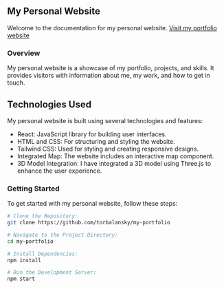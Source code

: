 ## My Personal Website

Welcome to the documentation for my personal website.
[Visit my portfolio website](https://patso-portfolio.vercel.app/)

### Overview

My personal website is a showcase of my portfolio, projects, and skills. It provides visitors with information about me, my work, and how to get in touch.

## Technologies Used

My personal website is built using several technologies and features:

- React: JavaScript library for building user interfaces.
- HTML and CSS: For structuring and styling the website.
- Tailwind CSS: Used for styling and creating responsive designs.
- Integrated Map: The website includes an interactive map component.
- 3D Model Integration: I have integrated a 3D model using Three.js to enhance the user experience.

### Getting Started

To get started with my personal website, follow these steps:

```bash
# Clone the Repository:
git clone https://github.com/torbalansky/my-portfolio

# Navigate to the Project Directory:
cd my-portfolio

# Install Dependencies:
npm install

# Run the Development Server:
npm start
